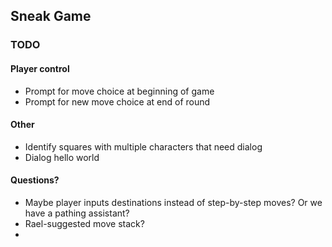 ## Sneak Game

### TODO

#### Player control

* Prompt for move choice at beginning of game
* Prompt for new move choice at end of round

#### Other

* Identify squares with multiple characters that need dialog
* Dialog hello world

#### Questions?

* Maybe player inputs destinations instead of step-by-step moves? Or we have a pathing assistant?
* Rael-suggested move stack?
* 